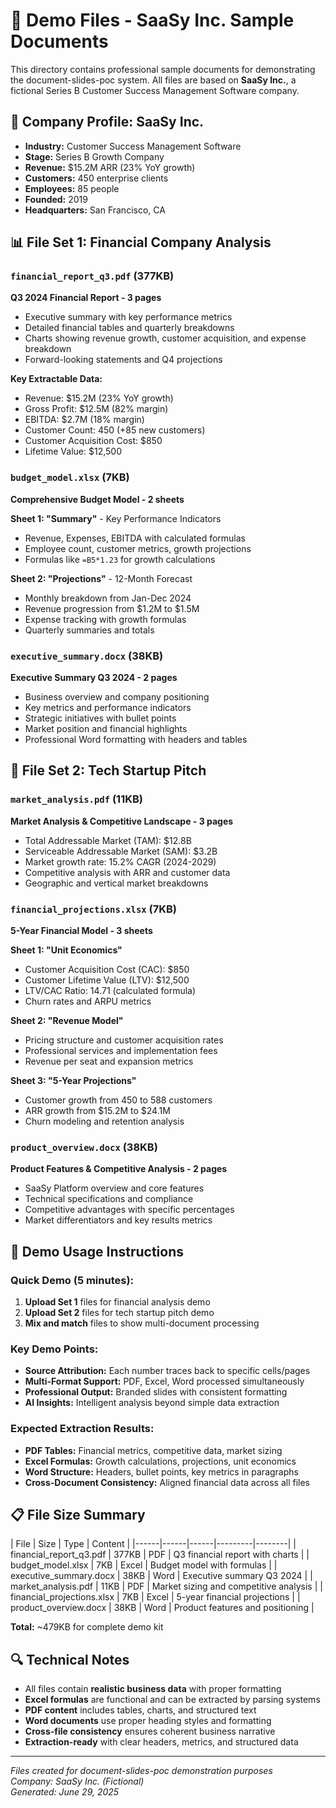 # 📁 Demo Files - SaaSy Inc. Sample Documents

This directory contains professional sample documents for demonstrating the document-slides-poc system. All files are based on **SaaSy Inc.**, a fictional Series B Customer Success Management Software company.

## 🏢 Company Profile: SaaSy Inc.

- **Industry:** Customer Success Management Software
- **Stage:** Series B Growth Company  
- **Revenue:** $15.2M ARR (23% YoY growth)
- **Customers:** 450 enterprise clients
- **Employees:** 85 people
- **Founded:** 2019
- **Headquarters:** San Francisco, CA

## 📊 File Set 1: Financial Company Analysis

### `financial_report_q3.pdf` (377KB)
**Q3 2024 Financial Report - 3 pages**
- Executive summary with key performance metrics
- Detailed financial tables and quarterly breakdowns
- Charts showing revenue growth, customer acquisition, and expense breakdown
- Forward-looking statements and Q4 projections

**Key Extractable Data:**
- Revenue: $15.2M (23% YoY growth)
- Gross Profit: $12.5M (82% margin)
- EBITDA: $2.7M (18% margin)  
- Customer Count: 450 (+85 new customers)
- Customer Acquisition Cost: $850
- Lifetime Value: $12,500

### `budget_model.xlsx` (7KB)
**Comprehensive Budget Model - 2 sheets**

**Sheet 1: "Summary"** - Key Performance Indicators
- Revenue, Expenses, EBITDA with calculated formulas
- Employee count, customer metrics, growth projections
- Formulas like `=B5*1.23` for growth calculations

**Sheet 2: "Projections"** - 12-Month Forecast
- Monthly breakdown from Jan-Dec 2024
- Revenue progression from $1.2M to $1.5M
- Expense tracking with growth formulas
- Quarterly summaries and totals

### `executive_summary.docx` (38KB)
**Executive Summary Q3 2024 - 2 pages**
- Business overview and company positioning
- Key metrics and performance indicators
- Strategic initiatives with bullet points
- Market position and financial highlights
- Professional Word formatting with headers and tables

## 🚀 File Set 2: Tech Startup Pitch

### `market_analysis.pdf` (11KB)
**Market Analysis & Competitive Landscape - 3 pages**
- Total Addressable Market (TAM): $12.8B
- Serviceable Addressable Market (SAM): $3.2B
- Market growth rate: 15.2% CAGR (2024-2029)
- Competitive analysis with ARR and customer data
- Geographic and vertical market breakdowns

### `financial_projections.xlsx` (7KB)  
**5-Year Financial Model - 3 sheets**

**Sheet 1: "Unit Economics"**
- Customer Acquisition Cost (CAC): $850
- Customer Lifetime Value (LTV): $12,500
- LTV/CAC Ratio: 14.71 (calculated formula)
- Churn rates and ARPU metrics

**Sheet 2: "Revenue Model"**
- Pricing structure and customer acquisition rates
- Professional services and implementation fees
- Revenue per seat and expansion metrics

**Sheet 3: "5-Year Projections"**
- Customer growth from 450 to 588 customers
- ARR growth from $15.2M to $24.1M
- Churn modeling and retention analysis

### `product_overview.docx` (38KB)
**Product Features & Competitive Analysis - 2 pages**
- SaaSy Platform overview and core features
- Technical specifications and compliance
- Competitive advantages with specific percentages
- Market differentiators and key results metrics

## 🎯 Demo Usage Instructions

### Quick Demo (5 minutes):
1. **Upload Set 1** files for financial analysis demo
2. **Upload Set 2** files for tech startup pitch demo
3. **Mix and match** files to show multi-document processing

### Key Demo Points:
- **Source Attribution:** Each number traces back to specific cells/pages
- **Multi-Format Support:** PDF, Excel, Word processed simultaneously  
- **Professional Output:** Branded slides with consistent formatting
- **AI Insights:** Intelligent analysis beyond simple data extraction

### Expected Extraction Results:
- **PDF Tables:** Financial metrics, competitive data, market sizing
- **Excel Formulas:** Growth calculations, projections, unit economics
- **Word Structure:** Headers, bullet points, key metrics in paragraphs
- **Cross-Document Consistency:** Aligned financial data across all files

## 📋 File Size Summary

| File | Size | Type | Content |
|------|------|------|---------|--------|
| financial_report_q3.pdf | 377KB | PDF | Q3 financial report with charts |
| budget_model.xlsx | 7KB | Excel | Budget model with formulas |
| executive_summary.docx | 38KB | Word | Executive summary Q3 2024 |
| market_analysis.pdf | 11KB | PDF | Market sizing and competitive analysis |
| financial_projections.xlsx | 7KB | Excel | 5-year financial projections |
| product_overview.docx | 38KB | Word | Product features and positioning |

**Total:** ~479KB for complete demo kit

## 🔍 Technical Notes

- All files contain **realistic business data** with proper formatting
- **Excel formulas** are functional and can be extracted by parsing systems
- **PDF content** includes tables, charts, and structured text
- **Word documents** use proper heading styles and formatting
- **Cross-file consistency** ensures coherent business narrative
- **Extraction-ready** with clear headers, metrics, and structured data

---

*Files created for document-slides-poc demonstration purposes*  
*Company: SaaSy Inc. (Fictional)*  
*Generated: June 29, 2025*